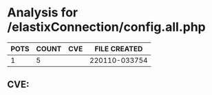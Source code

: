 # Analysis for /elastixConnection/config.all.php
| POTS | COUNT | CVE | FILE CREATED |
|---|---|---|---|
| 1 | 5 | | 220110-033754 |

## CVE: 